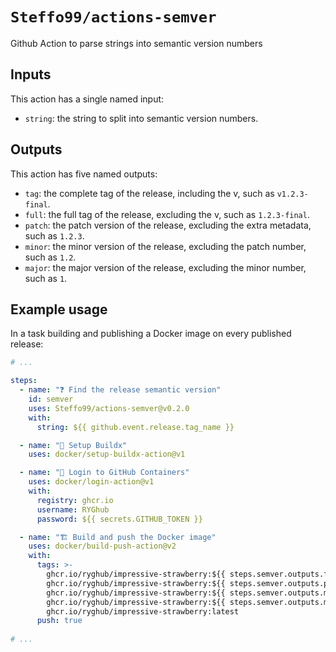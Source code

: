 # `Steffo99/actions-semver`

Github Action to parse strings into semantic version numbers

## Inputs

This action has a single named input:

- `string`: the string to split into semantic version numbers.

## Outputs

This action has five named outputs:

- `tag`: the complete tag of the release, including the v, such as `v1.2.3-final`.
- `full`: the full tag of the release, excluding the v, such as `1.2.3-final`.
- `patch`: the patch version of the release, excluding the extra metadata, such as `1.2.3`.
- `minor`: the minor version of the release, excluding the patch number, such as `1.2`.
- `major`: the major version of the release, excluding the minor number, such as `1`.

## Example usage

In a task building and publishing a Docker image on every published release:

```yaml
# ...

steps:
  - name: "❓ Find the release semantic version"
    id: semver
    uses: Steffo99/actions-semver@v0.2.0
    with:
      string: ${{ github.event.release.tag_name }}

  - name: "🔨 Setup Buildx"
    uses: docker/setup-buildx-action@v1

  - name: "🔑 Login to GitHub Containers"
    uses: docker/login-action@v1
    with:
      registry: ghcr.io
      username: RYGhub
      password: ${{ secrets.GITHUB_TOKEN }}

  - name: "🏗 Build and push the Docker image"
    uses: docker/build-push-action@v2
    with:
      tags: >-
        ghcr.io/ryghub/impressive-strawberry:${{ steps.semver.outputs.full }},
        ghcr.io/ryghub/impressive-strawberry:${{ steps.semver.outputs.patch }},
        ghcr.io/ryghub/impressive-strawberry:${{ steps.semver.outputs.minor }},
        ghcr.io/ryghub/impressive-strawberry:${{ steps.semver.outputs.major }},
        ghcr.io/ryghub/impressive-strawberry:latest
      push: true
    
# ...
```
